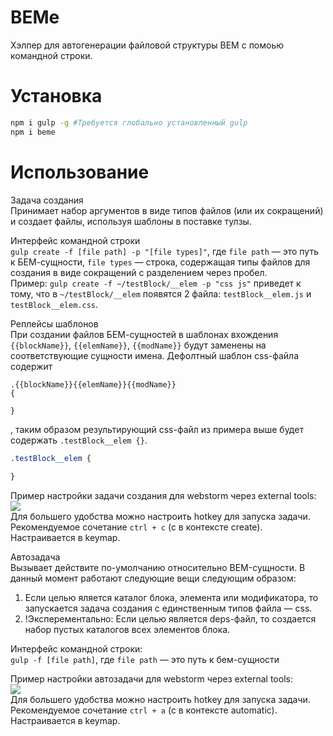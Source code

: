 BEMe
==================

Хэлпер для автогенерации файловой структуры BEM с помоью командной строки.

Установка
==
```bash
npm i gulp -g #Требуется глобально установленный gulp
npm i beme
```
Использование
==
Задача создания  
Принимает набор аргументов в виде типов файлов (или их сокращений) и создает файлы, используя шаблоны в поставке тулзы.

Интерфейс командной строки  
`gulp create -f [file path] -p "[file types]"`, где `file path` — это путь к БЕМ-сущности, `file types` — строка, содержащая типы файлов для создания в виде сокращений с разделением через пробел.  
Пример: `gulp create -f ~/testBlock/__elem -p "css js"` приведет к тому, что в `~/testBlock/__elem` появятся 2 файла: `testBlock__elem.js` и `testBlock__elem.css`.

Реплейсы шаблонов  
При создании файлов БЕМ-сущностей в шаблонах вхождения `{{blockName}}`, `{{elemName}}`, `{{modName}}` будут заменены на соответствующие сущности имена. Дефолтный шаблон css-файла содержит
```
.{{blockName}}{{elemName}}{{modName}}
{
   
}
```
, таким образом результирующий css-файл из примера выше будет содержать `.testBlock__elem {}`.
```css
.testBlock__elem {
   
}
```

Пример настройки задачи создания для webstorm через external tools:  
![](http://jing.yandex-team.ru/files/f0rmat1k/2015-01-25_1632.png)  
Для большего удобства можно настроить hotkey для запуска задачи. Рекомендуемое сочетание `ctrl + c` (c в контексте create). Настраивается в keymap.

Автозадача  
Вызывает действите по-умолчанию относительно BEM-сущности. В данный момент работают следующие вещи следующим образом:  
1. Если целью яляется каталог блока, элемента или модификатора, то запускается задача создания с единственным типов файла — css.
2. !Эксперементально: Если целью является deps-файл, то создается набор пустых каталогов всех элементов блока.

Интерфейс командной строки:  
`gulp -f [file path]`, где `file path` — это путь к бем-сущности  

Пример настройки автозадачи для webstorm через external tools:  
![](http://jing.yandex-team.ru/files/f0rmat1k/2015-01-25_1504.png)  
Для большего удобства можно настроить hotkey для запуска задачи. Рекомендуемое сочетание `ctrl + a` (c в контексте automatic). Настраивается в keymap.
